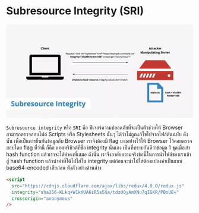 # Subresource Integrity (SRI)

![](images/subresource-integrity-lg@2x.webp)

`Subresource integrity` หรือ `SRI` คือ ฟีเจอร์ความปลอดภัยที่จะเป็นตัวช่วยให้ Browser สามารถตรวจสอบไฟล์ Scripts หรือ Stylesheets นั้นๆ ได้ว่าไม่ถูกแก้ไขไปจากไฟล์ต้นฉบับ ดังนั้น เพื่อเป็นการยืนยันข้อมูลกับ Browser เราจึงต้องมี flag บางอย่างไว้ให้ Browser ไว้คอยตรวจสอบโดย flag ที่ว่านี้ ก็คือ แอตทริบิวต์ที่ชื่อ integrity นั่นเอง เป็นที่ทราบกันดีว่าข้อมูล 1 ชุดเมื่อเข้า hash function แล้วเราจะได้ค่าคงที่เสมอ ดังนั้น เราจึงอาศัยความจริงข้อนี้ในการนำไฟล์ของเราเข้าสู่ hash function แล้วนำค่าที่ได้ไปใส่ใน integrity แต่ก่อนจะนำไปใส่ต้องแปลงค่าเป็นแบบ base64-encoded เสียก่อน ดังตัวอย่างด้านล่าง

```html 
<script
  src="https://cdnjs.cloudflare.com/ajax/libs/redux/4.0.0/redux.js"
  integrity="sha256-KLkq+W1kKUA6iR5s5Xa/tdzU0yAmXNu7qIGKR/PBoUE="
  crossorigin="anonymous"
/>
```
